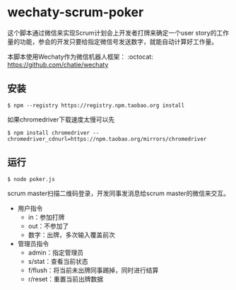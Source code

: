 # wechaty-scrum-poker

这个脚本通过微信来实现Scrum计划会上开发者打牌来确定一个user story的工作量的功能，参会的开发只要给指定微信号发送数字，就能自动计算好工作量。

本脚本使用Wechaty作为微信机器人框架： :octocat: <https://github.com/chatie/wechaty>

## 安装
```shell
$ npm --registry https://registry.npm.taobao.org install
```
如果chromedriver下载速度太慢可以先
```shell
$ npm install chromedriver --chromedriver_cdnurl=https://npm.taobao.org/mirrors/chromedriver
```
## 运行
```shell
$ node poker.js
```

scrum master扫描二维码登录，开发同事发消息给scrum master的微信来交互。
* 用户指令
	* in：参加打牌
	* out：不参加了
	* 数字：出牌，多次输入覆盖前次
* 管理员指令
	* admin：指定管理员
	* s/stat：查看当前状态
	* f/flush：将当前未出牌同事踢掉，同时进行结算
	* r/reset：重置当前出牌数据
